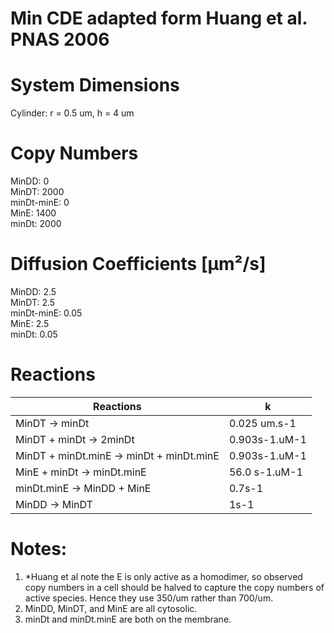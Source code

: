 # Min CDE adapted form Huang et al. PNAS 2006  

# System Dimensions  
Cylinder: r = 0.5 um, h = 4 um    

# Copy Numbers  
MinDD: 0  
MinDT: 2000  
minDt-minE: 0  
MinE: 1400  
minDt: 2000  

# Diffusion Coefficients [µm²/s]  
MinDD: 2.5  
MinDT: 2.5  
minDt-minE: 0.05  
MinE: 2.5  
minDt: 0.05  

# Reactions
				
| Reactions | k| 
| --- | --- |
| MinDT -> minDt | 0.025 um.s-1 |    
| MinDT + minDt -> 2minDt | 0.903s-1.uM-1 |  
| MinDT + minDt.minE -> minDt + minDt.minE | 0.903s-1.uM-1 |  
| MinE + minDt -> minDt.minE | 56.0 s-1.uM-1 |  
| minDt.minE -> MinDD + MinE | 0.7s-1 |  
| MinDD -> MinDT | 1s-1 |  

# Notes:
1. *Huang et al note the E is only active as a homodimer, so observed copy numbers in a cell should be halved to capture the copy numbers of active species. Hence they use 350/um rather than 700/um.  
2. MinDD, MinDT, and MinE are all cytosolic.  
3. minDt and minDt.minE are both on the membrane.  
